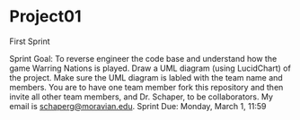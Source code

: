 # Project01
First Sprint

Sprint Goal: To reverse engineer the code base and understand how the game Warring Nations is played. Draw a UML diagram (using LucidChart) of the project. Make sure the UML diagram is labled with the team name and members. You are to have one team member fork this repository and then invite all other team members, and Dr. Schaper, to be collaborators. My email is schaperg@moravian.edu.
Sprint Due: Monday, March 1, 11:59
